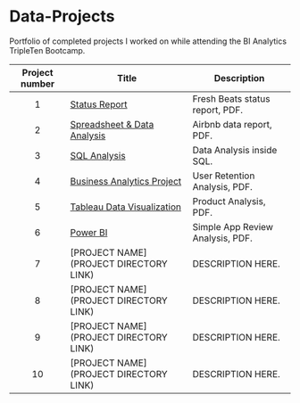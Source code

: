 # Data-Projects
Portfolio of completed projects I worked on while attending the BI Analytics TripleTen Bootcamp.

| Project number | Title | Description |
| :-----------: | ----------- |----------- |
| 1 | [Status Report](https://github.com/heflick-thorne/Data-Projects/tree/main/Status%20Report) | Fresh Beats status report, PDF. |
| 2 | [Spreadsheet & Data Analysis](https://github.com/heflick-thorne/Data-Projects/tree/main/Spreadsheet%20and%20Data%20Analysis) | Airbnb data report, PDF. |
| 3 | [SQL Analysis](https://github.com/heflick-thorne/Data-Projects/tree/main/SQL%20Analysis) | Data Analysis inside SQL. |
| 4 | [Business Analytics Project](https://github.com/heflick-thorne/Data-Projects/tree/main/Business%20Analytics%20Project) | User Retention Analysis, PDF. |
| 5 | [Tableau Data Visualization](https://github.com/heflick-thorne/Data-Projects/tree/main/Tableau%20Data%20Visualization) | Product Analysis, PDF. |
| 6 | [Power BI](https://github.com/heflick-thorne/Data-Projects/tree/main/Power%20BI) | Simple App Review Analysis, PDF. |
| 7 | [PROJECT NAME](PROJECT DIRECTORY LINK) | DESCRIPTION HERE. |
| 8 | [PROJECT NAME](PROJECT DIRECTORY LINK) | DESCRIPTION HERE. |
| 9 | [PROJECT NAME](PROJECT DIRECTORY LINK) | DESCRIPTION HERE. |
| 10| [PROJECT NAME](PROJECT DIRECTORY LINK) | DESCRIPTION HERE. |
